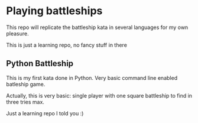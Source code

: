 Playing battleships
===================

This repo will replicate the battleship kata in several languages for my own pleasure. 

This is just a learning repo, no fancy stuff in there

Python Battleship
-----------------
This is my first kata done in Python. Very basic command line enabled batleship game. 

Actually, this is very basic: single player with one square battleship to find in three tries max.

Just a learning repo I told you :)

